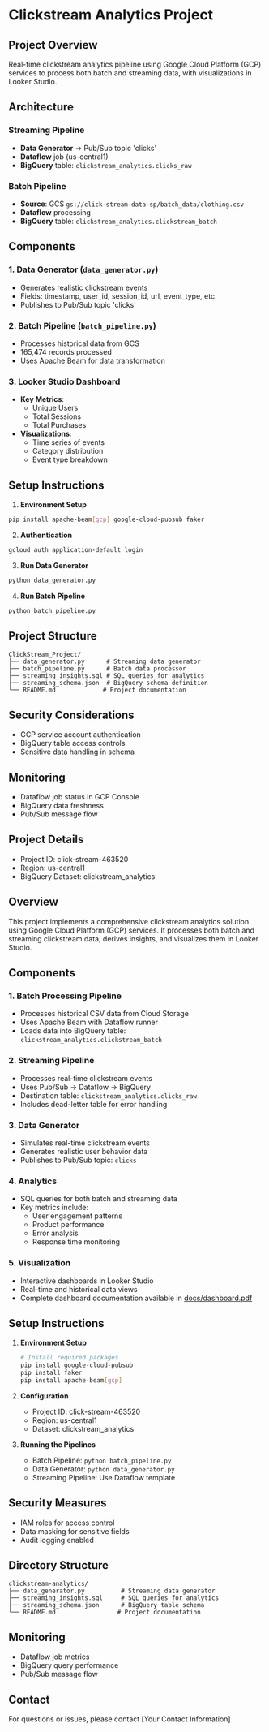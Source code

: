 # Clickstream Analytics Project

## Project Overview
Real-time clickstream analytics pipeline using Google Cloud Platform (GCP) services to process both batch and streaming data, with visualizations in Looker Studio.

## Architecture

### Streaming Pipeline
- **Data Generator** → Pub/Sub topic 'clicks'
- **Dataflow** job (us-central1)
- **BigQuery** table: `clickstream_analytics.clicks_raw`

### Batch Pipeline
- **Source**: GCS `gs://click-stream-data-sp/batch_data/clothing.csv`
- **Dataflow** processing
- **BigQuery** table: `clickstream_analytics.clickstream_batch`

## Components

### 1. Data Generator (`data_generator.py`)
- Generates realistic clickstream events
- Fields: timestamp, user_id, session_id, url, event_type, etc.
- Publishes to Pub/Sub topic 'clicks'

### 2. Batch Pipeline (`batch_pipeline.py`)
- Processes historical data from GCS
- 165,474 records processed
- Uses Apache Beam for data transformation

### 3. Looker Studio Dashboard
- **Key Metrics**:
  - Unique Users
  - Total Sessions
  - Total Purchases
- **Visualizations**:
  - Time series of events
  - Category distribution
  - Event type breakdown

## Setup Instructions

1. **Environment Setup**
```bash
pip install apache-beam[gcp] google-cloud-pubsub faker
```

2. **Authentication**
```bash
gcloud auth application-default login
```

3. **Run Data Generator**
```bash
python data_generator.py
```

4. **Run Batch Pipeline**
```bash
python batch_pipeline.py
```

## Project Structure
```
ClickStream_Project/
├── data_generator.py      # Streaming data generator
├── batch_pipeline.py      # Batch data processor
├── streaming_insights.sql # SQL queries for analytics
├── streaming_schema.json  # BigQuery schema definition
└── README.md             # Project documentation
```

## Security Considerations
- GCP service account authentication
- BigQuery table access controls
- Sensitive data handling in schema

## Monitoring
- Dataflow job status in GCP Console
- BigQuery data freshness
- Pub/Sub message flow

## Project Details
- Project ID: click-stream-463520
- Region: us-central1
- BigQuery Dataset: clickstream_analytics

## Overview
This project implements a comprehensive clickstream analytics solution using Google Cloud Platform (GCP) services. It processes both batch and streaming clickstream data, derives insights, and visualizes them in Looker Studio.

## Components

### 1. Batch Processing Pipeline
- Processes historical CSV data from Cloud Storage
- Uses Apache Beam with Dataflow runner
- Loads data into BigQuery table: `clickstream_analytics.clickstream_batch`

### 2. Streaming Pipeline
- Processes real-time clickstream events
- Uses Pub/Sub → Dataflow → BigQuery
- Destination table: `clickstream_analytics.clicks_raw`
- Includes dead-letter table for error handling

### 3. Data Generator
- Simulates real-time clickstream events
- Generates realistic user behavior data
- Publishes to Pub/Sub topic: `clicks`

### 4. Analytics
- SQL queries for both batch and streaming data
- Key metrics include:
  - User engagement patterns
  - Product performance
  - Error analysis
  - Response time monitoring

### 5. Visualization
- Interactive dashboards in Looker Studio
- Real-time and historical data views
- Complete dashboard documentation available in [docs/dashboard.pdf](docs/dashboard.pdf)

## Setup Instructions

1. **Environment Setup**
   ```bash
   # Install required packages
   pip install google-cloud-pubsub
   pip install faker
   pip install apache-beam[gcp]
   ```

2. **Configuration**
   - Project ID: click-stream-463520
   - Region: us-central1
   - Dataset: clickstream_analytics

3. **Running the Pipelines**
   - Batch Pipeline: `python batch_pipeline.py`
   - Data Generator: `python data_generator.py`
   - Streaming Pipeline: Use Dataflow template

## Security Measures
- IAM roles for access control
- Data masking for sensitive fields
- Audit logging enabled

## Directory Structure
```
clickstream-analytics/
├── data_generator.py          # Streaming data generator
├── streaming_insights.sql     # SQL queries for analytics
├── streaming_schema.json      # BigQuery table schema
└── README.md                 # Project documentation
```

## Monitoring
- Dataflow job metrics
- BigQuery query performance
- Pub/Sub message flow

## Contact
For questions or issues, please contact [Your Contact Information]

